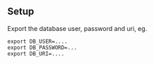 ## Setup

Export the database user, password and uri, eg.

```
export DB_USER=....
export DB_PASSWORD=...
export DB_URI=....
```
